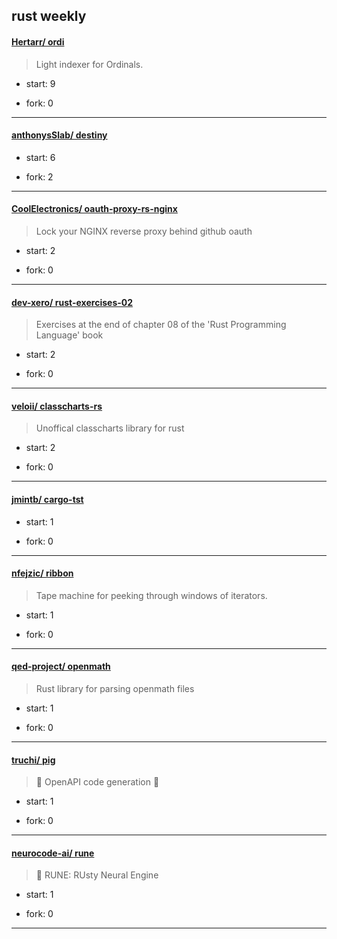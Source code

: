## rust weekly

#### [Hertarr/ ordi](https://github.com/Hertarr/ordi)
>  Light indexer for Ordinals.
+ start: 9
+ fork: 0
---
#### [anthonysSlab/ destiny](https://github.com/anthonysSlab/destiny)
>  
+ start: 6
+ fork: 2
---
#### [CoolElectronics/ oauth-proxy-rs-nginx](https://github.com/CoolElectronics/oauth-proxy-rs-nginx)
>  Lock your NGINX reverse proxy behind github oauth
+ start: 2
+ fork: 0
---
#### [dev-xero/ rust-exercises-02](https://github.com/dev-xero/rust-exercises-02)
>  Exercises at the end of chapter 08 of the 'Rust Programming Language' book
+ start: 2
+ fork: 0
---
#### [veloii/ classcharts-rs](https://github.com/veloii/classcharts-rs)
>  Unoffical classcharts library for rust
+ start: 2
+ fork: 0
---
#### [jmintb/ cargo-tst](https://github.com/jmintb/cargo-tst)
>  
+ start: 1
+ fork: 0
---
#### [nfejzic/ ribbon](https://github.com/nfejzic/ribbon)
>  Tape machine for peeking through windows of iterators.
+ start: 1
+ fork: 0
---
#### [qed-project/ openmath](https://github.com/qed-project/openmath)
>  Rust library for parsing openmath files
+ start: 1
+ fork: 0
---
#### [truchi/ pig](https://github.com/truchi/pig)
>  🦀 OpenAPI code generation 🐷
+ start: 1
+ fork: 0
---
#### [neurocode-ai/ rune](https://github.com/neurocode-ai/rune)
>  🦀 RUNE: RUsty Neural Engine
+ start: 1
+ fork: 0
---